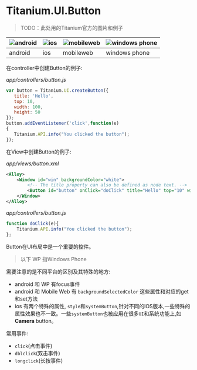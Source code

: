 # Titanium.UI.Button

> TODO：此处用的Titanium官方的图片和例子

![android](http://docs.appcelerator.com/platform/latest/images/button/button_android.png)  | ![ios](http://docs.appcelerator.com/platform/latest/images/button/button_ios.png) | ![mobileweb](http://docs.appcelerator.com/platform/latest/images/button/button_mobileweb.png)  | ![windows phone](http://docs.appcelerator.com/platform/latest/images/button/button_wp.png)
------------- | ------------- | ------------- | -------------
android  | ios | mobileweb | windows phone

在controller中创建Button的例子:

*app/controllers/button.js*

```javascript
var button = Titanium.UI.createButton({
   title: 'Hello',
   top: 10,
   width: 100,
   height: 50
});
button.addEventListener('click',function(e)
{
   Titanium.API.info("You clicked the button");
});
```
在View中创建Button的例子:

*app/views/button.xml*

```xml
<Alloy>
    <Window id="win" backgroundColor="white">
        <!-- The title property can also be defined as node text. -->
        <Button id="button" onClick="doClick" title="Hello" top="10" width="100" height="50" />
    </Window>
</Alloy>
```

*app/controllers/button.js*

```javascript
function doClick(e){
    Titanium.API.info("You clicked the button");
};
```
Button在UI布局中是一个重要的控件。

> 以下 WP 指Windows Phone

需要注意的是不同平台的区别及其特殊的地方:

* android 和 WP 有focus事件
* android 和 Mobile Web 有 `backgroundSelectedColor` 这些属性和对应的get和set方法
* ios 有两个特殊的属性, `style`和`systemButton`,针对不同的IOS版本,一些特殊的属性效果也不一致。一些`systemButton`也被应用在很多`UI`和系统功能上,如**Camera** button。

常用事件:

* `click`(点击事件)
* `dblclick`(双击事件)
* `longclick`(长按事件)
